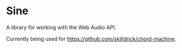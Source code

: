 # Sine

A library for working with the Web Audio API.

Currently being used for https://github.com/skilldrick/chord-machine.
